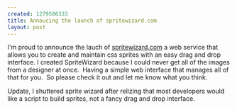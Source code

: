 ```yaml
--- 
created: 1279506333
title: Annoucing the launch of spritewizard.com
layout: post
---
```

<p>I'm proud to announce the lauch of <a target="_blank" href="http://spritewizard.com">spritewizard.com</a> a web service that allows you to create and maintain css sprites with an easy drag and drop interface. I created SpriteWizard because I could never get all of the images from a designer at once.&nbsp; Having a simple web interface that manages all of that for you.&nbsp; So please check it out and let me know what you think.</p>

Update, I shuttered sprite wizard after relizing that most developers would like a script to build sprites, not a fancy drag and drop interface.